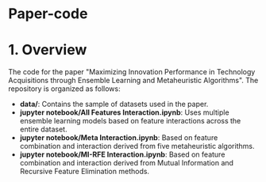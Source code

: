 # Paper-code
# 1. Overview

The code for the paper "Maximizing Innovation Performance in Technology Acquisitions through Ensemble Learning and Metaheuristic Algorithms". The repository is organized as follows:

- **data/**: Contains the sample of datasets used in the paper.
- **jupyter notebook/All Features Interaction.ipynb**: Uses multiple ensemble learning models based on feature interactions across the entire dataset.
- **jupyter notebook/Meta Interaction.ipynb**: Based on feature combination and interaction derived from five metaheuristic algorithms.
- **jupyter notebook/MI-RFE Interaction.ipynb**: Based on feature combination and interaction derived from Mutual Information and Recursive Feature Elimination methods.

